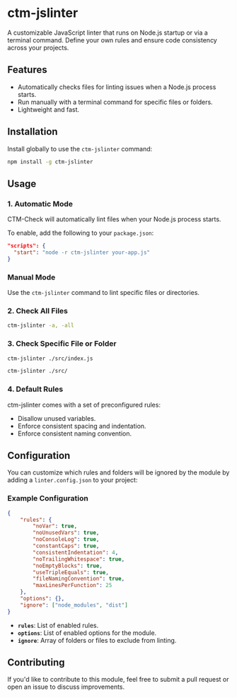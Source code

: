 # **ctm-jslinter**
A customizable JavaScript linter that runs on Node.js startup or via a terminal command. Define your own rules and ensure code consistency across your projects.

## **Features**
- Automatically checks files for linting issues when a Node.js process starts.
- Run manually with a terminal command for specific files or folders.
- Lightweight and fast.

## **Installation**
Install globally to use the `ctm-jslinter` command:
```bash
npm install -g ctm-jslinter
```

## **Usage**
### **1. Automatic Mode**
CTM-Check will automatically lint files when your Node.js process starts.

To enable, add the following to your `package.json`:
```json
"scripts": {
  "start": "node -r ctm-jslinter your-app.js"
}
```

### **Manual Mode**
Use the `ctm-jslinter` command to lint specific files or directories.

### **2. Check All Files**
```bash
ctm-jslinter -a, -all
```

### **3. Check Specific File or Folder**
```bash
ctm-jslinter ./src/index.js
```

```bash
ctm-jslinter ./src/
```

### **4. Default Rules**
ctm-jslinter comes with a set of preconfigured rules:

- Disallow unused variables.
- Enforce consistent spacing and indentation.
- Enforce consistent naming convention.

## **Configuration**
You can customize which rules and folders will be ignored by the module by adding a `linter.config.json` to your project:

### **Example Configuration**
```json
{
    "rules": {
        "noVar": true,
        "noUnusedVars": true,
        "noConsoleLog": true,
        "constantCaps": true,
        "consistentIndentation": 4,
        "noTrailingWhitespace": true,
        "noEmptyBlocks": true,
        "useTripleEquals": true,
        "fileNamingConvention": true,
        "maxLinesPerFunction": 25
    },
    "options": {},
    "ignore": ["node_modules", "dist"]
}
```

- **`rules`**: List of enabled rules.
- **`options`**: List of enabled options for the module.
- **`ignore`**: Array of folders or files to exclude from linting.

## Contributing
If you'd like to contribute to this module, feel free to submit a pull request or open an issue to discuss improvements.